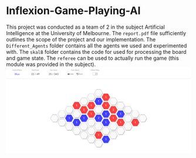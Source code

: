 # Inflexion-Game-Playing-AI
This project was conducted as a team of 2 in the subject Artificial Intelligence at the University of Melbourne. The `report.pdf` file sufficiently outlines the scope of the project and our implementation. The `Different_Agents` folder contains all the agents we used and experimented with. The `skalB` folder contains the code for used for processing the board and game state. The `referee` can be used to actually run the game (this module was provided in the subject).  
![Game Board Example](./game_image.png)